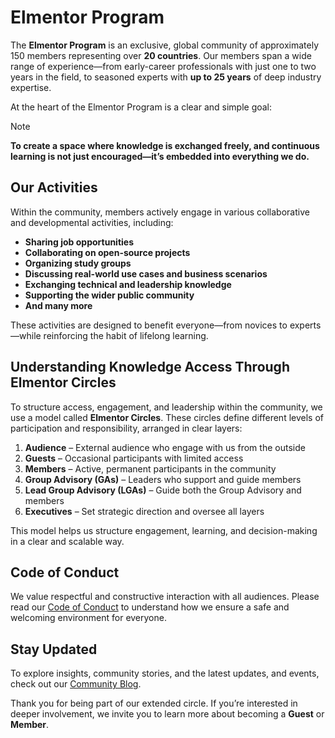 # Elmentor Program
The **Elmentor Program** is an exclusive, global community of approximately 150 members representing over **20 countries**. Our members span a wide range of experience—from early-career professionals with just one to two years in the field, to seasoned experts with **up to 25 years** of deep industry expertise.

At the heart of the Elmentor Program is a clear and simple goal:  
>[!NOTE]
>**To create a space where knowledge is exchanged freely, and continuous learning is not just encouraged—it’s embedded into everything we do.**

## Our Activities

Within the community, members actively engage in various collaborative and developmental activities, including:

- **Sharing job opportunities**  
- **Collaborating on open-source projects**  
- **Organizing study groups**  
- **Discussing real-world use cases and business scenarios**  
- **Exchanging technical and leadership knowledge**  
- **Supporting the wider public community**
- **And many more**

These activities are designed to benefit everyone—from novices to experts—while reinforcing the habit of lifelong learning.

## Understanding Knowledge Access Through Elmentor Circles

To structure access, engagement, and leadership within the community, we use a model called **Elmentor Circles**. These circles define different levels of participation and responsibility, arranged in clear layers:
1. **Audience** – External audience who engage with us from the outside  
2. **Guests** – Occasional participants with limited access  
3. **Members** – Active, permanent participants in the community  
4. **Group Advisory (GAs)** – Leaders who support and guide members  
5. **Lead Group Advisory (LGAs)** – Guide both the Group Advisory and members  
6. **Executives** – Set strategic direction and oversee all layers  

This model helps us structure engagement, learning, and decision-making in a clear and scalable way.

## Code of Conduct

We value respectful and constructive interaction with all audiences. Please read our [Code of Conduct](../CODE_OF_CONDUCT.md) to understand how we ensure a safe and welcoming environment for everyone.

## Stay Updated

To explore insights, community stories, and the latest updates, and events, check out our [Community Blog](https://devopsvisions.github.io/).

Thank you for being part of our extended circle. If you’re interested in deeper involvement, we invite you to learn more about becoming a **Guest** or **Member**.